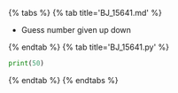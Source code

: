 {% tabs %}
{% tab title='BJ_15641.md' %}

* Guess number given up down

{% endtab %}
{% tab title='BJ_15641.py' %}

```py
print(50)
```

{% endtab %}
{% endtabs %}